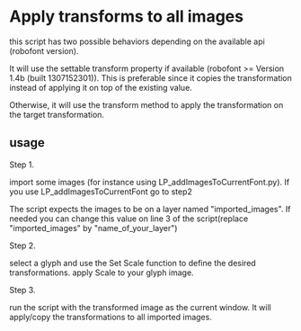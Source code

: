 # Apply transforms to all images

this script has two possible behaviors depending on the available api (robofont version).

It will use the settable transform property if available (robofont >= Version 1.4b (built 1307152301)). This is preferable since it copies the transformation instead of applying it on top of the existing value. 

Otherwise, it will use the transform method to apply the transformation on the target transformation.

## usage

Step 1.

import some images (for instance using LP_addImagesToCurrentFont.py).
If you use LP_addImagesToCurrentFont go to step2

The script expects the images to be on a layer named "imported_images".
If needed you can change this value on line 3 of the script(replace "imported_images" by "name_of_your_layer")

Step 2.

select a glyph and use the Set Scale function to define the desired transformations.
apply Scale to your glyph image.

Step 3.

run the script with the transformed image as the current window.
It will apply/copy the transformations to all imported images. 
